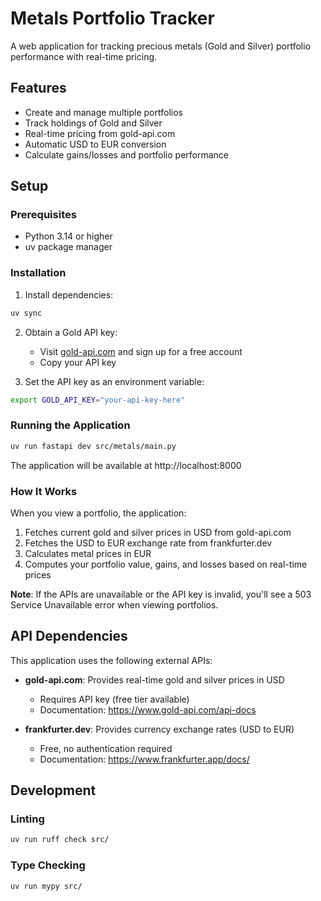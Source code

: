 # Metals Portfolio Tracker

A web application for tracking precious metals (Gold and Silver) portfolio performance with real-time pricing.

## Features

- Create and manage multiple portfolios
- Track holdings of Gold and Silver
- Real-time pricing from gold-api.com
- Automatic USD to EUR conversion
- Calculate gains/losses and portfolio performance

## Setup

### Prerequisites

- Python 3.14 or higher
- uv package manager

### Installation

1. Install dependencies:
```bash
uv sync
```

2. Obtain a Gold API key:
   - Visit [gold-api.com](https://www.gold-api.com/) and sign up for a free account
   - Copy your API key

3. Set the API key as an environment variable:
```bash
export GOLD_API_KEY="your-api-key-here"
```

### Running the Application

```bash
uv run fastapi dev src/metals/main.py
```

The application will be available at http://localhost:8000

### How It Works

When you view a portfolio, the application:
1. Fetches current gold and silver prices in USD from gold-api.com
2. Fetches the USD to EUR exchange rate from frankfurter.dev
3. Calculates metal prices in EUR
4. Computes your portfolio value, gains, and losses based on real-time prices

**Note**: If the APIs are unavailable or the API key is invalid, you'll see a 503 Service Unavailable error when viewing portfolios.

## API Dependencies

This application uses the following external APIs:

- **gold-api.com**: Provides real-time gold and silver prices in USD
  - Requires API key (free tier available)
  - Documentation: https://www.gold-api.com/api-docs

- **frankfurter.dev**: Provides currency exchange rates (USD to EUR)
  - Free, no authentication required
  - Documentation: https://www.frankfurter.app/docs/

## Development

### Linting

```bash
uv run ruff check src/
```

### Type Checking

```bash
uv run mypy src/
```
